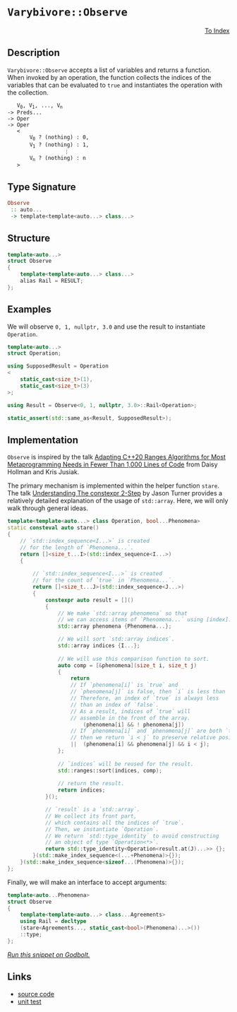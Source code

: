 <!-- Copyright 2024 Feng Mofan
SPDX-License-Identifier: Apache-2.0 -->

# `Varybivore::Observe`

<p style='text-align: right;'><a href="../../../facilities/metafunctions.md#varybivore-observe">To Index</a></p>

## Description

`Varybivore::Observe` accepts a list of variables and returns a function.
When invoked by an operation, the function collects the indices of the variables that can be evaluated to `true` and instantiates the operation with the collection.

<pre><code>   V<sub>0</sub>, V<sub>1</sub>, ..., V<sub>n</sub>
-> Preds...
-> Oper
-> Oper
   <
       V<sub>0</sub> ? (nothing) : 0,
       V<sub>1</sub> ? (nothing) : 1,
                  &vellip;
       V<sub>n</sub> ? (nothing) : n
   ></code></pre>

## Type Signature

```Haskell
Observe
 :: auto...
 -> template<template<auto...> class...>
```

## Structure

```C++
template<auto...>
struct Observe
{
    template<template<auto...> class...>
    alias Rail = RESULT;
};
```

## Examples

We will observe `0, 1, nullptr, 3.0` and use the result to instantiate `Operation`.

```C++
template<auto...>
struct Operation;

using SupposedResult = Operation
<
    static_cast<size_t>(1),
    static_cast<size_t>(3)
>;

using Result = Observe<0, 1, nullptr, 3.0>::Rail<Operation>;

static_assert(std::same_as<Result, SupposedResult>);
```

## Implementation

`Observe` is inspired by the talk [Adapting C++20 Ranges Algorithms for Most Metaprogramming Needs in Fewer Than 1,000 Lines of Code](https://youtu.be/69PuizjrgBM?list=PLPqbaGB3rnNmIaWPvuu4U6LWt1XooNi-L) from Daisy Hollman and Kris Jusiak.

The primary mechanism is implemented within the helper function `stare`.
The talk [Understanding The constexpr 2-Step](https://youtu.be/_AefJX66io8?list=PLPqbaGB3rnNmIaWPvuu4U6LWt1XooNi-L) by Jason Turner provides a relatively detailed explanation of the usage of `std::array`. Here, we will only walk through general ideas.

```C++
template<template<auto...> class Operation, bool...Phenomena>
static consteval auto stare()
{
    // `std::index_sequence<I...>` is created
    // for the length of `Phenomena...`.
    return []<size_t...I>(std::index_sequence<I...>)
    {
        
        // `std::index_sequence<I...>` is created
        // for the count of `true` in `Phenomena...`.
        return []<size_t...J>(std::index_sequence<J...>)
        {
            constexpr auto result = []()
            {
                // We make `std::array phenomena` so that
                // we can access items of `Phenomena...` using [index].
                std::array phenomena {Phenomena...};

                // We will sort `std::array indices`.
                std::array indices {I...};
                
                // We will use this comparison function to sort.
                auto comp = [&phenomena](size_t i, size_t j)
                {
                    return
                    // If `phenomena[i]` is `true` and
                    // `phenomena[j]` is false, then `i` is less than `j`.
                    // Therefore, an index of `true` is always less
                    // than an index of `false`.
                    // As a result, indices of `true` will
                    // assemble in the front of the array.
                        (phenomena[i] && ! phenomena[j])
                    // If `phenomena[i]` and `phenomena[j]` are both `true`,
                    // then we return `i < j` to preserve relative positions.
                    ||  (phenomena[i] && phenomena[j] && i < j);
                };
                
                // `indices` will be reused for the result.
                std::ranges::sort(indices, comp);
                
                // return the result.
                return indices;
            }();

            // `result` is a `std::array`.
            // We collect its front part,
            // which contains all the indices of `true`.
            // Then, we instantiate `Operation`.
            // We return `std::type_identity` to avoid constructing
            // an object of type `Operation<*>`.
            return std::type_identity<Operation<result.at(J)...>> {};
        }(std::make_index_sequence<(...+Phenomena)>{});
    }(std::make_index_sequence<sizeof...(Phenomena)>{});
};
```

Finally, we will make an interface to accept arguments:

```C++
template<auto...Phenomena>
struct Observe
{
    template<template<auto...> class...Agreements>
    using Rail = decltype
    (stare<Agreements..., static_cast<bool>(Phenomena)...>())
    ::type;
};
```

[*Run this snippet on Godbolt.*](https://godbolt.org/#z:OYLghAFBqd5QCxAYwPYBMCmBRdBLAF1QCcAaPECAMzwBtMA7AQwFtMQByARg9KtQYEAysib0QXACx8BBAKoBnTAAUAHpwAMvAFYTStJg1DIApACYAQuYukl9ZATwDKjdAGFUtAK4sGEgOykrgAyeAyYAHI%2BAEaYxCD%2BZqQADqgKhE4MHt6%2BASlpGQKh4VEssfGJtpj2jgJCBEzEBNk%2BflyBdpgOmfWNBMWRMXEJSQoNTS257bbj/WGDZcOJAJS2qF7EyOwc5gDMYcjeWADUJrtuXo60hACeZ9gmGgCCewdHmKfnjcRMd7sPz1eDEOXhOZzcYmAJEICBY90eLzM%2B2B70%2BbmQY3QWCo8MBzwImBYyQMBPBBKJJMw4KYl1QADoGfdjocmAoFMcAPLJOJMWoMUjHaKoTwMunKBCMVBsZi4p5jXl4ZDMgRjTAANzExxpRGO8uImAgywRJn8VmexwtxwA9FbTgA2DSYkAgMJYVQAfSUAEcvIwtuCAJKi%2BEO454dnIfW8zDoBGW622/jEY4ECXHehGVPHVBUe0acWS6VMYMOulxy36ggbBinACsVlrABFwekAF6Yd0EUUB%2B4QJ0uhhuz2YH1%2BqnnIOM/5G82Wk1mp7x%2BPlpcJvP912YD3e33A8duSdl/4mUPh5lRgmx2erm3HJMptNoLyCbO5k8aAjEX3vsM198FhgpUYYtGVLFcl0ras6wbZtzjbDsuwZAApXsN0HLdh1HPdwSQ4Np3A5dTQI1dlQYVVVGSZNtVQY59QULxaAIT5G2gkwm0NYjV3nTiSItW8AHUPhYJgAGsPnfftvl%2BY5kglQCix/BQaNTXkeN428AHcPlEGsmGQLY2WONhFmIdkczzACgOYEsNGOLx0iMaDN1UNjGzLa9eKXSTiB%2BG4ZLkqymFOU1LKLYN/Fghc1JIgSPg0uhaF1EgmIkgh0GdKS/NdRVMAUd93MXTzV283zf3wAzgosQ8TUi6KuI8oq%2BNtQTjni2hEvsj5UzPNAiUacMBDvZ9ukGnUlKaArGqXajlSJZjWLMO1ZMLYDXL7PB207MMBXgrbtBnQqpotbiGqOi1IOIBg6s828AzfB1lvk1b6zwVyfzPd9P2/UNDCvQ6zstW930ewK2IsbQ3tPdkqDEJQBVTRg81eqH01y9kVL/B0IbA06ztvAAVCV9STTABUMMqt1fPMvqpFGxA0352XoNlrvU20Ma1GtnKp98YdoJR8tZmLbTlLVaNyhiCAFbKKvMz6v1p2y2toIWb1tVklDKehfwfD4qGIWQqYRrUfN%2BSaAd4iAQYUl7XNORbzDtY4wDAfyVplesIabA6LfjW77o0a3nosV6mx/X68yDj3wch2zGg%2BIUs3l76NFIVWl1vBGay08Wq0upG0WObHbJ1SjcriNUPn1Ek8ErmSCj5BRzd94K3BNNwLStgKbZDu3Hcdt2nujr2WP7xaw0L/azgXC2aun9P06Bh0Zdyn9lcFKvME69A7xIXXxfoxjm6O/sfiMXLnXGggIBXhQBV65IjV2GeAcX20LprY26Ml4%2Bpo/sqcp5WftdGqHFgF4n%2BmzPM39GLvXZEFVK6UQCZUFrjDOzVtKeBqGGAg0MDYvmSH0NOaC/a2g0ggRUCBSINDCPA9q%2B9b48wdDTVBkDhbHEJowAUOdaENEEHgaMeYuQ8j5KwqasVc5QUQc6AgNxuTujwFgfhsifw6iYGqVAijSJjC/N0Iw11bzk1QNEbQXQmLmVkdyIR3IfiiPOHhB4OM2Grn/v2SxHZFGMEcCo84wjbGZHBDArsvIIBIWWA4pk3EIrzzQaA/swkxIKPQtuEcu5/TnAgMGSwoVgJPweERCKT8X7HQin2NKzoEkeOSZhNJ%2B54I5lFBAHJzA8lRMbEU400TwEvHxISYk0ZqS0lFM0pgsodFeAcJyaIShiCV06cUlMfTKRkiWQMr4QypzYGZAYNkoonjAH1ISLxQCAT/XsmEYAxwABKTA6DzSwIcdx4Eynx3BPsw50pcGih2g0RwyB3SiDGOCIUnhewjPCZsw0PtLQyLkeOKKXSorPCtAAKjReijFmKrQIlReijhuVcHHAxdi5FmKyXEuNL0ikayIQbKPKc8Zky/EKgEDEnpTxzmOSEF4ZIqQlDoCuRLRi81mWiMBOccC8o/kAtZAQFsG0EK9i4KsSVvzFQyqBXBBVnZey7AOvCbpCJOWXMFYfFKuwWIcmmRXfcqdjhcAFAwBitBkifgFLsOkGh7jOhuXQcEoqAnHkNc8KV6qNZxGvv2BQrAOysnBKayWApuW8rSDGBNsD8LPw4KsWgnBay8D8BwLQpBUCcDbpYawSUNhbHtrsHgpACCaGzasESIBaz%2BDpHaSQABOXY/g7RIi4FwMwZh/CBFzRwSQvAWASA0KnQtxbS0cF4AoEAqdG1FuzaQOAsAYCIBAOsAgyRLjkEoA/OgcQIgxs4KoAAHHaAAtF244wB9L2skHSMwvAYyEGhOlB1/BBAiDEOwKQMhBCKBUOoTdpBdAOo0j8ZInAeA5rzQWptJbOAckuMe8xuY72Pufa%2BpUUhP3HAgB4IkF7kx7GVbwDdWhVgQCQOe%2BgZAKAQFY8MYAUgkg0EYnEVdEBogYeiGERoNxkO8DE8wYgNwrWmIcFJ0gvVPkcgYLQSTMGsDRC8MACE7VV3cF4FgYSRhxDabwPqbolcjPFq3F0S42x61hAJBO4t1xog/Dkx4LAGHPx4BncZ0gldiBCiUI2QkhhgDXCME21YVADDAAUAANTwJgDSwjC31sA8IUQ4gwO5cg2oDDcH9DRZQNYaw%2Bg8DTPgKsVArrMhGYfZiM4jZTAVssGYRdoXiCeNXZAVYnQRp%2BAgK4SYbQgiDgGKUcoeg%2BWFCyJ4VoC2G6ZFm0MeIDqRt8l6BMFbUwqg1B6LMTbJk9B6maIdqbV3zvzeVWsatoHUMcHzaQBdvAl3HAI0%2ByQL632kbMOR3Av6aODuWPR%2BLqwJRMCwPEQ0pBW2SA9b2/wkgNCSDMJIB0Ghax2m7foTgU7SAzrrZ2rgdpb3dtvZT2skguC1l7XaD7GGl0rrXQ2%2BL2693MYPThk9HGuPECvWwTgjQWBqn8A%2BoKLJHJcG7XSLgnrv34CIP1/94G8sgYkNIIrSgSswd0EkBDTAkPGde%2B9z7mGODYaPZcKmEupcy%2B2dF%2B1ivle2Qo1KZI1Ha1mEh1zzdTGWM%2B%2Bo6ezjYe2PIOIJL6XcuePdq4KnfjBJTKUBEzBmTEnlPZ7kwpsxynVNePU5pjDOm9MGf5sp0z0WLPFvwNZxwtmMMOeQE55TrnqgYc895m4vntjFoC0F%2BtoXwuYEi2ZmLFzueJaYMltLGWsvKdy8BgrevZDFeg8W435W4udasJYGrdWhslqayqTgrW0rtYP9YHrX2%2BsDfq8dsxmQXCDkm3oEI8w5vDAdYtvkT/f/dbIoH/LbS7aoV/OoWYIAl/UbfbOYEocAnbGAm7S7M7MAi7R7JSZ7CQS3dDGDb7J3aXWXAweXD3T1EHNXPeWjQPBjZtUgWHeHSgV7EnMnRXTHfwJnMdXYLHHHBnVnQgzgDnddbnHdfdQ9XDCPYXUXbYCXZ9FgBQNUJUNUBXOkSkMYVXMHRRPQVffLUDDfCDA3bfHQEAXYUgU3c3FDInN7AgxdLDAXPDE2FgBQpQlQtQjQpib3KjNjWtPVKHYPbdUPHwuIaQqPYYZQ3ld0VQ7td0Tw90eQvXOgNPITTPYtPPLTetDIgvJTYLYvQQUvLTBvTAXTfTMQavYLWvczQfEzKzV/FvGDNvDvYLLvdzXgXvCTAffzfrEfXgMfVNSfOvGfQIufBfdLTLbkbLXgPQnXQrTfYw0rMwvfYwKrI/TzQbRHRrRuTgK0J0W/brXrOIDXC%2BU/XbN/cbD/NAh1b/JArA/IdIQAq4%2B4pbe7P/OAvbVAnIW7SA%2BAjA24h7GYPoWAu7TAh7YbdYTYF7Gwq3NnTgZw1w5Q44GI9Q6MMYKgsHWtOjIPRjGHTAOHYYRHCdNgkAMwRXXYXYWsWsTHZPDQck/tW9QQ%2Bw5dWwTneg5YFtEALHOkCkjQAdPtKnW9MdMwB1CdXYOwr7YQ7EhgidL9RkiU5ktk1YULdIZwSQIAA%3D%3D)

## Links

- [source code](../../../../conceptrodon/descend/varybivore/observe.hpp)
- [unit test](../../../../tests/unit/metafunctions/varybivore/observe.test.hpp)
